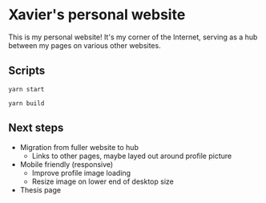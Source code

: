# Xavier's personal website

This is my personal website! It's my corner of the Internet, serving as a hub between my pages on various other websites.

## Scripts

`yarn start`

`yarn build`

## Next steps

- Migration from fuller website to hub
  - Links to other pages, maybe layed out around profile picture
- Mobile friendly (responsive)
  - Improve profile image loading
  - Resize image on lower end of desktop size
- Thesis page
